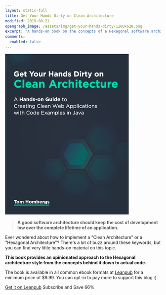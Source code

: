 ```yaml
---
layout: static-full
title: Get Your Hands Dirty on Clean Architecture 
modified: 2019-08-21
opengraph_image: /assets/img/get-your-hands-dirty-1200x628.png
excerpt: "A hands-on book on the concepts of a Hexagonal software architecture and how to implement them with actual code."
comments:
  enabled: false 
---
```


<a href="https://leanpub.com/get-your-hands-dirty-on-clean-architecture"><img src="/assets/img/get-your-hands-dirty-400x518.png" alt="Get Your Hands Dirty on Clean Architecture" class="pull-right"></a>

<blockquote style="clear: none"><strong>A good software architecture should keep the cost of development low over the complete lifetime of an application.</strong></blockquote>

Ever wondered about how to implement a "Clean Architecture" or a "Hexagonal Architecture"?
There's a lot of buzz around these keywords, but you can find very little hands-on material
on this topic.

**This book provides an opinionated approach to the Hexagonal architecture
style from the concepts behind it down to actual code.**

The book is available in all common ebook formats at [Leanpub](https://leanpub.com/get-your-hands-dirty-on-clean-architecture) for a minimum price of $9.99. You can opt-in to pay more to support this blog :). 

<a class="primary-button" href="https://leanpub.com/get-your-hands-dirty-on-clean-architecture">Get it on Leanpub</a> 
<a class="primary-button" onclick="ml_webform_1449648('show')">Subscribe and Save 66%</a>